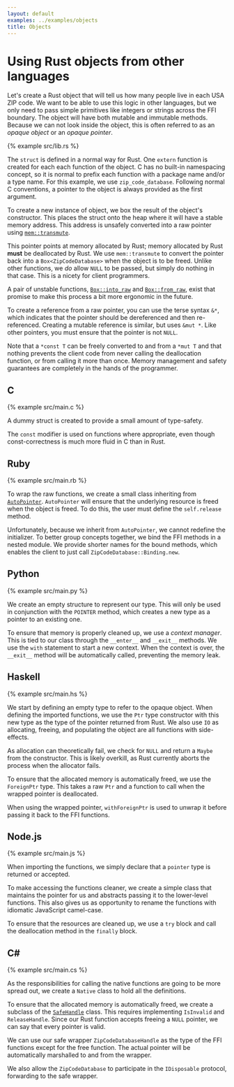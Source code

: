 ```yaml
---
layout: default
examples: ../examples/objects
title: Objects
---
```


# Using Rust objects from other languages

Let's create a Rust object that will tell us how many people live in
each USA ZIP code. We want to be able to use this logic in other
languages, but we only need to pass simple primitives like integers or
strings across the FFI boundary. The object will have both mutable and
immutable methods. Because we can not look inside the object, this is
often referred to as an *opaque object* or an *opaque pointer*.

{% example src/lib.rs %}

The `struct` is defined in a normal way for Rust. One `extern`
function is created for each each function of the object. C has no
built-in namespacing concept, so it is normal to prefix each function
with a package name and/or a type name. For this example, we use
`zip_code_database`. Following normal C conventions, a pointer to the
object is always provided as the first argument.

To create a new instance of object, we box the result of the object's
constructor. This places the struct onto the heap where it will have a
stable memory address. This address is unsafely converted into a raw
pointer using [`mem::transmute`][transmute].

This pointer points at memory allocated by Rust; memory allocated by
Rust **must** be deallocated by Rust. We use `mem::transmute` to
convert the pointer back into a `Box<ZipCodeDatabase>` when the object
is to be freed. Unlike other functions, we *do* allow `NULL` to be
passed, but simply do nothing in that case. This is a nicety for
client programmers.

A pair of unstable functions, [`Box::into_raw`][into_raw] and
[`Box::from_raw`][from_raw], exist that promise to make this process a
bit more ergonomic in the future.

To create a reference from a raw pointer, you can use the terse syntax
`&*`, which indicates that the pointer should be dereferenced and then
re-referenced. Creating a mutable reference is similar, but uses
`&mut *`. Like other pointers, you must ensure that the pointer is not
`NULL`.

Note that a `*const T` can be freely converted to and from a `*mut T`
and that nothing prevents the client code from never calling the
deallocation function, or from calling it more than once. Memory
management and safety guarantees are completely in the hands of the
programmer.

[transmute]: https://doc.rust-lang.org/std/mem/fn.transmute.html
[into_raw]: https://doc.rust-lang.org/nightly/std/boxed/struct.Box.html#method.into_raw
[from_raw]: https://doc.rust-lang.org/nightly/std/boxed/struct.Box.html#method.from_raw

## C

{% example src/main.c %}

A dummy struct is created to provide a small amount of type-safety.

The `const` modifier is used on functions where appropriate, even
though const-correctness is much more fluid in C than in Rust.

## Ruby

{% example src/main.rb %}

To wrap the raw functions, we create a small class inheriting from
[`AutoPointer`][AutoPointer]. `AutoPointer` will ensure that the
underlying resource is freed when the object is freed. To do this, the
user must define the `self.release` method.

Unfortunately, because we inherit from `AutoPointer`, we cannot
redefine the initializer. To better group concepts together, we bind
the FFI methods in a nested module. We provide shorter names for the
bound methods, which enables the client to just call
`ZipCodeDatabase::Binding.new`.

[AutoPointer]: http://www.rubydoc.info/github/ffi/ffi/FFI/AutoPointer

## Python

{% example src/main.py %}

We create an empty structure to represent our type. This will only be
used in conjunction with the `POINTER` method, which creates a new
type as a pointer to an existing one.

To ensure that memory is properly cleaned up, we use a *context
manager*. This is tied to our class through the `__enter__` and
`__exit__` methods. We use the `with` statement to start a new
context. When the context is over, the `__exit__` method will be
automatically called, preventing the memory leak.

## Haskell

{% example src/main.hs %}

We start by defining an empty type to refer to the opaque object. When
defining the imported functions, we use the `Ptr` type constructor
with this new type as the type of the pointer returned from Rust. We
also use `IO` as allocating, freeing, and populating the object are
all functions with side-effects.

As allocation can theoretically fail, we check for `NULL` and return a
`Maybe` from the constructor. This is likely overkill, as Rust
currently aborts the process when the allocator fails.

To ensure that the allocated memory is automatically freed, we use the
`ForeignPtr` type. This takes a raw `Ptr` and a function to call when
the wrapped pointer is deallocated.

When using the wrapped pointer, `withForeignPtr` is used to unwrap it
before passing it back to the FFI functions.

## Node.js

{% example src/main.js %}

When importing the functions, we simply declare that a `pointer` type
is returned or accepted.

To make accessing the functions cleaner, we create a simple class that
maintains the pointer for us and abstracts passing it to the
lower-level functions. This also gives us as opportunity to rename the
functions with idiomatic JavaScript camel-case.

To ensure that the resources are cleaned up, we use a `try` block and
call the deallocation method in the `finally` block.

## C\#

{% example src/main.cs %}

As the responsibilities for calling the native functions are going to
be more spread out, we create a `Native` class to hold all the
definitions.

To ensure that the allocated memory is automatically freed, we create
a subclass of the [`SafeHandle`][SafeHandle] class. This requires
implementing `IsInvalid` and `ReleaseHandle`. Since our Rust function
accepts freeing a `NULL` pointer, we can say that every pointer is
valid.

We can use our safe wrapper `ZipCodeDatabaseHandle` as the type of the
FFI functions except for the free function. The actual pointer will be
automatically marshalled to and from the wrapper.

We also allow the `ZipCodeDatabase` to participate in the
`IDisposable` protocol, forwarding to the safe wrapper.

[SafeHandle]: https://msdn.microsoft.com/en-us/library/system.runtime.interopservices.safehandle(v=vs.110).aspx
